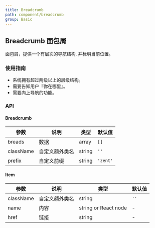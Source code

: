 ```yaml
---
title: Breadcrumb
path: component/breadcrumb
group: Basic
---
```


## Breadcrumb 面包屑

面包屑，提供一个有层次的导航结构, 并标明当前位置。

### 使用指南

-   系统拥有超过两级以上的层级结构。
-   需要告知用户『你在哪里』。
-   需要向上导航的功能。

### API

#### Breadcrumb

| 参数    |   说明          | 类型     | 默认值        |
| --------- | ------------- | ------ | ---------- |
| breads      | 数据  | array | `[]`   |
| className | 自定义额外类名  | string | `''`       |
| prefix    | 自定义前缀    | string | `'zent'`   |

#### Item

| 参数        | 说明      | 类型                      | 默认值  |
| --------- | ------- | ----------------------- | ---- |
| className | 自定义额外类名 | string                  | `''` |
| name      | 内容      | string or React node |  -    |
| href      | 链接      | string                  |   -   |

